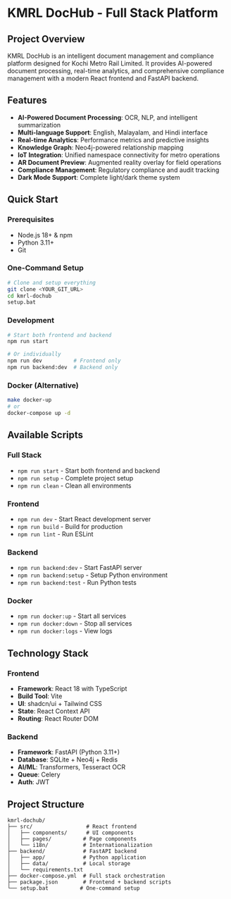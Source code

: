 # KMRL DocHub - Full Stack Platform

## Project Overview

KMRL DocHub is an intelligent document management and compliance platform designed for Kochi Metro Rail Limited. It provides AI-powered document processing, real-time analytics, and comprehensive compliance management with a modern React frontend and FastAPI backend.

## Features

- **AI-Powered Document Processing**: OCR, NLP, and intelligent summarization
- **Multi-language Support**: English, Malayalam, and Hindi interface
- **Real-time Analytics**: Performance metrics and predictive insights
- **Knowledge Graph**: Neo4j-powered relationship mapping
- **IoT Integration**: Unified namespace connectivity for metro operations
- **AR Document Preview**: Augmented reality overlay for field operations
- **Compliance Management**: Regulatory compliance and audit tracking
- **Dark Mode Support**: Complete light/dark theme system

## Quick Start

### Prerequisites
- Node.js 18+ & npm
- Python 3.11+
- Git

### One-Command Setup
```bash
# Clone and setup everything
git clone <YOUR_GIT_URL>
cd kmrl-dochub
setup.bat
```

### Development
```bash
# Start both frontend and backend
npm run start

# Or individually
npm run dev          # Frontend only
npm run backend:dev  # Backend only
```

### Docker (Alternative)
```bash
make docker-up
# or
docker-compose up -d
```

## Available Scripts

### Full Stack
- `npm run start` - Start both frontend and backend
- `npm run setup` - Complete project setup
- `npm run clean` - Clean all environments

### Frontend
- `npm run dev` - Start React development server
- `npm run build` - Build for production
- `npm run lint` - Run ESLint

### Backend
- `npm run backend:dev` - Start FastAPI server
- `npm run backend:setup` - Setup Python environment
- `npm run backend:test` - Run Python tests

### Docker
- `npm run docker:up` - Start all services
- `npm run docker:down` - Stop all services
- `npm run docker:logs` - View logs

## Technology Stack

### Frontend
- **Framework**: React 18 with TypeScript
- **Build Tool**: Vite
- **UI**: shadcn/ui + Tailwind CSS
- **State**: React Context API
- **Routing**: React Router DOM

### Backend
- **Framework**: FastAPI (Python 3.11+)
- **Database**: SQLite + Neo4j + Redis
- **AI/ML**: Transformers, Tesseract OCR
- **Queue**: Celery
- **Auth**: JWT

## Project Structure

```
kmrl-dochub/
├── src/                 # React frontend
│   ├── components/      # UI components
│   ├── pages/          # Page components
│   └── i18n/           # Internationalization
├── backend/            # FastAPI backend
│   ├── app/            # Python application
│   ├── data/           # Local storage
│   └── requirements.txt
├── docker-compose.yml  # Full stack orchestration
├── package.json        # Frontend + backend scripts
└── setup.bat          # One-command setup
```